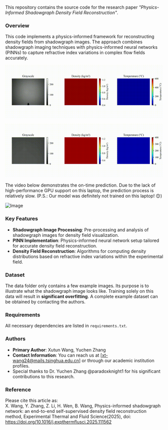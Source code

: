 This repository contains the source code for the research paper *"Physics-Informed Shadowgraph Density Field Reconstruction"*.

### Overview
This code implements a physics-informed framework for reconstructing density fields from shadowgraph images. The approach combines shadowgraph imaging techniques with physics-informed neural networks (PINNs) to capture refractive index variations in complex flow fields accurately.

![[image](alcohol burner flame.gif)](https://github.com/pyrimidine/Physics-informed-Shadowgraph-Density-Field-Reconstruction/blob/65489b7abfdd143793b52552fb5a1d01ab16af04/results/alcohol%20burner%20flame.gif)

![[image](alcohol burner flame.gif)](https://github.com/pyrimidine/Physics-informed-Shadowgraph-Density-Field-Reconstruction/blob/65489b7abfdd143793b52552fb5a1d01ab16af04/results/alcohol%20burner%20plume.gif)



The video below demonstrates the on-time prediction. Due to the lack of high-performance GPU support on this laptop, the prediction process is relatively slow. (P.S.: Our model was definitely not trained on this laptop! 😊)

<img src="https://github.com/pyrimidine/Physics-informed-Shadowgraph-Density-Field-Reconstruction/blob/65489b7abfdd143793b52552fb5a1d01ab16af04/results/on-time%20reconstruction1.gif" alt="Image" width="350" height="500"/>

### Key Features
- **Shadowgraph Image Processing**: Pre-processing and analysis of shadowgraph images for density field visualization.
- **PINN Implementation**: Physics-informed neural network setup tailored for accurate density field reconstruction.
- **Density Field Reconstruction**: Algorithms for computing density distributions based on refractive index variations within the experimental field.

### Dataset
The data folder only contains a few example images. Its purpose is to illustrate what the shadowgraph image looks like. Training solely on this data will result in **significant overfitting**. A complete example dataset can be obtained by contacting the authors.

### Requirements
All necessary dependencies are listed in `requirements.txt`.

### Authors
- **Primary Author**: Xutun Wang, Yuchen Zhang
- **Contact Information**: You can reach us at [xt-wang24@mails.tsinghua.edu.cn] or through our academic institution profiles.
-  Special thanks to Dr. Yuchen Zhang @paradoxknight1 for his significant contributions to this research.

### Reference
Please cite this article as:  
X. Wang, Y. Zhang, Z. Li, H. Wen, B. Wang, Physics-informed shadowgraph network: an end-to-end self-supervised density field reconstruction method, Experimental Thermal and Fluid Science(2025), doi: https://doi.org/10.1016/j.expthermflusci.2025.111562
